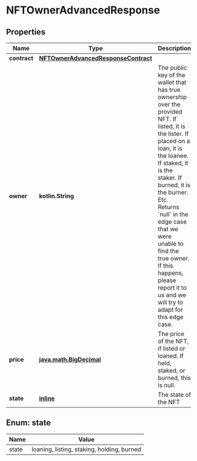 
# NFTOwnerAdvancedResponse

## Properties
Name | Type | Description | Notes
------------ | ------------- | ------------- | -------------
**contract** | [**NFTOwnerAdvancedResponseContract**](NFTOwnerAdvancedResponseContract.md) |  |  [optional]
**owner** | **kotlin.String** | The public key of the wallet that has true ownership over the provided NFT. If listed, it is the lister. If placed on a loan, it is the loanee. If staked, it is the staker. If burned, it is the burner. Etc. Returns &#x60;null&#x60; in the edge case that we were unable to find the true owner. If this happens, please report it to us and we will try to adapt for this edge case.  |  [optional]
**price** | [**java.math.BigDecimal**](java.math.BigDecimal.md) | The price of the NFT, if listed or loaned. If held, staked, or burned, this is null. |  [optional]
**state** | [**inline**](#State) | The state of the NFT |  [optional]


<a name="State"></a>
## Enum: state
Name | Value
---- | -----
state | loaning, listing, staking, holding, burned



